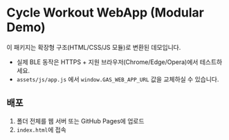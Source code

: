 # Cycle Workout WebApp (Modular Demo)

이 패키지는 확장형 구조(HTML/CSS/JS 모듈)로 변환된 데모입니다.
- 실제 BLE 동작은 HTTPS + 지원 브라우저(Chrome/Edge/Opera)에서 테스트하세요.
- `assets/js/app.js` 에서 `window.GAS_WEB_APP_URL` 값을 교체하실 수 있습니다.

## 배포
1) 폴더 전체를 웹 서버 또는 GitHub Pages에 업로드
2) `index.html`에 접속
